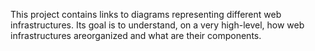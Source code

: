 This project contains links to diagrams representing different web infrastructures. Its goal is to understand, on a very high-level, how web infrastructures areorganized and what are their components.
